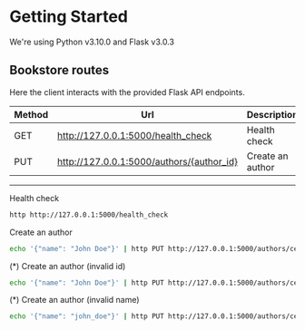 # Getting Started

We're using Python v3.10.0 and Flask v3.0.3

## Bookstore routes

Here the client interacts with the provided Flask API endpoints.

| Method | Url                                       | Description      |
|--------|-------------------------------------------|------------------|
| GET    | http://127.0.0.1:5000/health_check        | Health check     |
| PUT    | http://127.0.0.1:5000/authors/{author_id} | Create an author |

---

Health check
```bash
http http://127.0.0.1:5000/health_check
```

Create an author
```bash
echo '{"name": "John Doe"}' | http PUT http://127.0.0.1:5000/authors/cea03186-4606-432c-8d16-ed47276cae5d
```

(*) Create an author (invalid id)
```bash
echo '{"name": "John Doe"}' | http PUT http://127.0.0.1:5000/authors/cea03186-4606-432c-8d16-ed47276cae5d.
```

(*) Create an author (invalid name)
```bash
echo '{"name": "john_doe"}' | http PUT http://127.0.0.1:5000/authors/cea03186-4606-432c-8d16-ed47276cae5d
```
